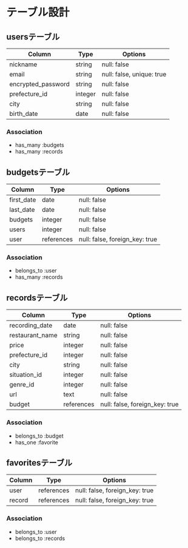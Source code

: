# テーブル設計

## usersテーブル

| Column             | Type   | Options                   |
| ------------------ | ------ | --------------------------|
| nickname           | string | null: false               |
| email              | string | null: false, unique: true |
| encrypted_password | string | null: false               |
| prefecture_id      | integer| null: false               |
| city               | string | null: false               |
| birth_date         | date   | null: false               |


### Association
- has_many :budgets
- has_many :records




## budgetsテーブル

| Column                 | Type       | Options                       |
| ---------------------- | ---------- | ------------------------------|
| first_date             | date       | null: false                   |
| last_date              | date       | null: false                   |
| budgets                | integer    | null: false                   |
| users                  | integer    | null: false                   |
| user                   | references | null: false, foreign_key: true|

### Association
- belongs_to :user
- has_many :records




## recordsテーブル

| Column                 | Type       | Options                       |
| ---------------------- | ---------- | ------------------------------|
| recording_date         | date       | null: false                   |
| restaurant_name        | string     | null: false                   |
| price                  | integer    | null: false                   |
| prefecture_id          | integer    | null: false                   |
| city                   | string     | null: false                   |
| situation_id           | integer    | null: false                   |
| genre_id               | integer    | null: false                   |
| url                    | text       | null: false                   |
| budget                 | references | null: false, foreign_key: true|

### Association
- belongs_to :budget
- has_one :favorite





## favoritesテーブル
| Column             | Type      | Options                       |
| ------------------ | --------- | ------------------------------|
| user               | references| null: false, foreign_key: true|
| record             | references| null: false, foreign_key: true|


### Association
- belongs_to :user
- belongs_to :records
